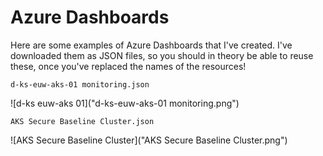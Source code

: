 # Azure Dashboards

Here are some examples of Azure Dashboards that I've created. I've downloaded them as JSON files, so you should in theory be able to reuse these, once you've replaced the names of the resources!

`d-ks-euw-aks-01 monitoring.json`

![d-ks euw-aks 01]("d-ks-euw-aks-01 monitoring.png")

`AKS Secure Baseline Cluster.json`

![AKS Secure Baseline Cluster]("AKS Secure Baseline Cluster.png")
